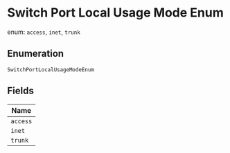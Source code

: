 
# Switch Port Local Usage Mode Enum

enum: `access`, `inet`, `trunk`

## Enumeration

`SwitchPortLocalUsageModeEnum`

## Fields

| Name |
|  --- |
| `access` |
| `inet` |
| `trunk` |

